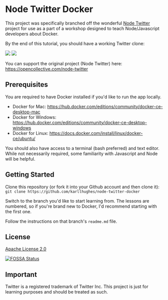 # Node Twitter Docker

This project was specifically branched off the wonderful [Node Twitter](https://github.com/vinitkumar/node-twitter) 
project for use as a part of a workshop designed to teach Node/Javascript developers about Docker.

By the end of this tutorial, you should have a working Twitter clone:

<img src="https://cldup.com/smoNHY-9mI.png">
<img src="https://cldup.com/oEa3EIGhyJ.png">

You can support the original project (Node Twitter) here: https://opencollective.com/node-twitter

## Prerequisites

You are required to have Docker installed if you'd like to run the app locally.

- Docker for Mac: https://hub.docker.com/editions/community/docker-ce-desktop-mac
- Docker for Windows: https://hub.docker.com/editions/community/docker-ce-desktop-windows
- Docker for Linux: https://docs.docker.com/install/linux/docker-ce/ubuntu/

You should also have access to a terminal (bash preferred) and text editor. While not 
necessarily required, some familiarity with Javascript and Node will be helpful.

## Getting Started

Clone this repository (or fork it into your Github account and then clone it): `git clone https://github.com/karllhughes/node-twitter-docker`

Switch to the branch you'd like to start learning from. The lessons are numbered, so if you're brand new to Docker,
I'd recommend starting with the first one.

Follow the instructions on that branch's `readme.md` file.

## License
[Apache License 2.0](https://github.com/vinitkumar/node-twitter/blob/master/License)


[![FOSSA Status](https://app.fossa.io/api/projects/git%2Bgithub.com%2Fvinitkumar%2Fnode-twitter.svg?type=large)](https://app.fossa.io/projects/git%2Bgithub.com%2Fvinitkumar%2Fnode-twitter?ref=badge_large)

## Important

Twitter is a registered trademark of Twitter Inc. This project is just for learning purposes and should be treated as such.
